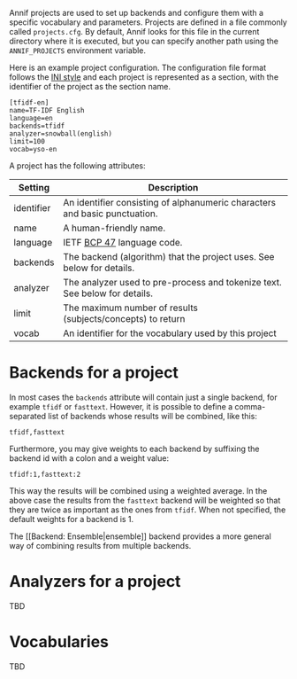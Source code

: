 Annif projects are used to set up backends and configure them with a specific vocabulary and parameters. Projects are defined in a file commonly called `projects.cfg`. By default, Annif looks for this file in the current directory where it is executed, but you can specify another path using the `ANNIF_PROJECTS` environment variable.

Here is an example project configuration. The configuration file format follows the [INI style](https://en.wikipedia.org/wiki/INI_file) and each project is represented as a section, with the identifier of the project as the section name.

```
[tfidf-en]
name=TF-IDF English
language=en
backends=tfidf
analyzer=snowball(english)
limit=100
vocab=yso-en
```

A project has the following attributes:

| Setting    | Description |
| ---------- | ----------- |
| identifier | An identifier consisting of alphanumeric characters and basic punctuation. |
| name       | A human-friendly name. |
| language   | IETF [BCP 47](https://en.wikipedia.org/wiki/IETF_language_tag) language code. |
| backends   | The backend (algorithm) that the project uses. See below for details. |
| analyzer   | The analyzer used to pre-process and tokenize text. See below for details. |
| limit      | The maximum number of results (subjects/concepts) to return |
| vocab      | An identifier for the vocabulary used by this project |

# Backends for a project

In most cases the `backends` attribute will contain just a single backend, for example `tfidf` or `fasttext`. However, it is possible to define a comma-separated list of backends whose results will be combined, like this:

    tfidf,fasttext

Furthermore, you may give weights to each backend by suffixing the backend id with a colon and a weight value:

    tfidf:1,fasttext:2

This way the results will be combined using a weighted average. In the above case the results from the `fasttext` backend will be weighted so that they are twice as important as the ones from `tfidf`. When not specified, the default weights for a backend is 1.

The [[Backend: Ensemble|ensemble]] backend provides a more general way of combining results from multiple backends.
 
# Analyzers for a project

TBD

# Vocabularies

TBD
